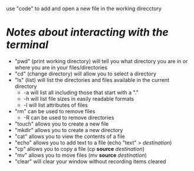 use "code" to add and open a new file in the working direcctory
# *Notes about interacting with the terminal*
* "pwd" (print working directory) will tell you what directory you are in or where you are in your files/directories
* "cd" (change directory) will allow you to select a directory
* "ls" (list) will list the directories and files available in the current directory 
    * -a will list all including those that start with a "."
    * -h will list file sizes in easily readable formats
    * -l will list attributes of files
* "rm" can be used to remove files
    * -R can be used to remove directories
* "touch" allows you to create a new file
* "mkdir" allows you to create a new directory
* "cat" allows you to view the contents of a file
* "echo" allows you to add text to a file (echo "text" > *destination*)
* "cp" allows you to copy a file (cp **source** *destination*)
* "mv" allows you to move files (mv **source** *destination*)
* "clear" will clear your window without recording items cleared